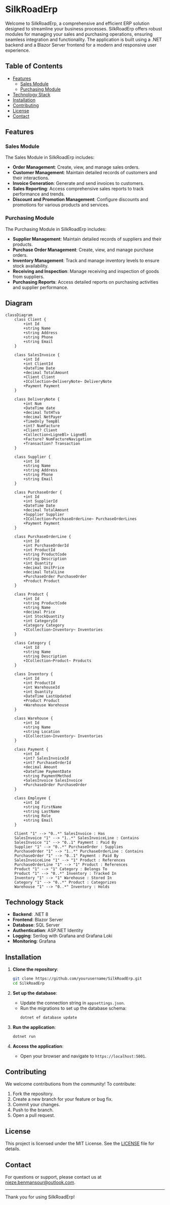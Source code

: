 # SilkRoadErp

Welcome to SilkRoadErp, a comprehensive and efficient ERP solution designed to streamline your business processes. SilkRoadErp offers robust modules for managing your sales and purchasing operations, ensuring seamless integration and functionality. The application is built using a .NET backend and a Blazor Server frontend for a modern and responsive user experience.

## Table of Contents

- [Features](#features)
  - [Sales Module](#sales-module)
  - [Purchasing Module](#purchasing-module)
- [Technology Stack](#technology-stack)
- [Installation](#installation)
- [Contributing](#contributing)
- [License](#license)
- [Contact](#contact)

## Features

### Sales Module

The Sales Module in SilkRoadErp includes:

- **Order Management**: Create, view, and manage sales orders.
- **Customer Management**: Maintain detailed records of customers and their interactions.
- **Invoice Generation**: Generate and send invoices to customers.
- **Sales Reporting**: Access comprehensive sales reports to track performance and trends.
- **Discount and Promotion Management**: Configure discounts and promotions for various products and services.

### Purchasing Module

The Purchasing Module in SilkRoadErp includes:

- **Supplier Management**: Maintain detailed records of suppliers and their products.
- **Purchase Order Management**: Create, view, and manage purchase orders.
- **Inventory Management**: Track and manage inventory levels to ensure stock availability.
- **Receiving and Inspection**: Manage receiving and inspection of goods from suppliers.
- **Purchasing Reports**: Access detailed reports on purchasing activities and supplier performance.

## Diagram
``` mermaid
classDiagram
    class Client {
        +int Id
        +string Name
        +string Address
        +string Phone
        +string Email
    }

    class SalesInvoice {
        +int Id
        +int ClientId
        +DateTime Date
        +decimal TotalAmount
        +Client Client
        +ICollection~DeliveryNote~ DeliveryNote
        +Payment Payment
    }

    class DeliveryNote {
        +int Num
        +DateTime date
        +decimal TotHTva
        +decimal NetPayer
        +TimeOnly TempBl
        +int? NumFacture
        +Client? Client
        +Collection<LigneBl> LigneBl
        +Facture? NumFactureNavigation 
        +Transaction? Transaction
    }

    class Supplier {
        +int Id
        +string Name
        +string Address
        +string Phone
        +string Email
    }

    class PurchaseOrder {
        +int Id
        +int SupplierId
        +DateTime Date
        +decimal TotalAmount
        +Supplier Supplier
        +ICollection~PurchaseOrderLine~ PurchaseOrderLines
        +Payment Payment
    }

    class PurchaseOrderLine {
        +int Id
        +int PurchaseOrderId
        +int ProductId
        +string ProductCode
        +string Description
        +int Quantity
        +decimal UnitPrice
        +decimal TotalLine
        +PurchaseOrder PurchaseOrder
        +Product Product
    }

    class Product {
        +int Id
        +string ProductCode
        +string Name
        +decimal Price
        +int StockQuantity
        +int CategoryId
        +Category Category
        +ICollection~Inventory~ Inventories
    }

    class Category {
        +int Id
        +string Name
        +string Description
        +ICollection~Product~ Products
    }

    class Inventory {
        +int Id
        +int ProductId
        +int WarehouseId
        +int Quantity
        +DateTime LastUpdated
        +Product Product
        +Warehouse Warehouse
    }

    class Warehouse {
        +int Id
        +string Name
        +string Location
        +ICollection~Inventory~ Inventories
    }

    class Payment {
        +int Id
        +int? SalesInvoiceId
        +int? PurchaseOrderId
        +decimal Amount
        +DateTime PaymentDate
        +string PaymentMethod
        +SalesInvoice SalesInvoice
        +PurchaseOrder PurchaseOrder
    }

    class Employee {
        +int Id
        +string FirstName
        +string LastName
        +string Role
        +string Email
    }

    Client "1" --> "0..*" SalesInvoice : Has
    SalesInvoice "1" --> "1..*" SalesInvoiceLine : Contains
    SalesInvoice "1" --> "0..1" Payment : Paid By
    Supplier "1" --> "0..*" PurchaseOrder : Supplies
    PurchaseOrder "1" --> "1..*" PurchaseOrderLine : Contains
    PurchaseOrder "1" --> "0..1" Payment : Paid By
    SalesInvoiceLine "1" --> "1" Product : References
    PurchaseOrderLine "1" --> "1" Product : References
    Product "1" --> "1" Category : Belongs To
    Product "1" --> "0..*" Inventory : Tracked In
    Inventory "1" --> "1" Warehouse : Stored In
    Category "1" --> "0..*" Product : Categorizes
    Warehouse "1" --> "0..*" Inventory : Holds
```


## Technology Stack

- **Backend**: .NET 8
- **Frontend**: Blazor Server
- **Database**: SQL Server
- **Authentication**: ASP.NET Identity
- **Logging**: Serilog with Grafana and Grafana Loki
- **Monitoring**: Grafana

## Installation

1. **Clone the repository**:
    ```sh
    git clone https://github.com/yourusername/SilkRoadErp.git
    cd SilkRoadErp
    ```

2. **Set up the database**:
    - Update the connection string in `appsettings.json`.
    - Run the migrations to set up the database schema:
      ```sh
      dotnet ef database update
      ```

3. **Run the application**:
    ```sh
    dotnet run
    ```

4. **Access the application**:
    - Open your browser and navigate to `https://localhost:5001`.

## Contributing

We welcome contributions from the community! To contribute:

1. Fork the repository.
2. Create a new branch for your feature or bug fix.
3. Commit your changes.
4. Push to the branch.
5. Open a pull request.

## License

This project is licensed under the MIT License. See the [LICENSE](LICENSE) file for details.

## Contact

For questions or support, please contact us at [nieze.benmansour@outlook.com](mailto:support@silkroaderp.com).

---

Thank you for using SilkRoadErp!
